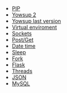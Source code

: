 <!-- TITLE: Python -->
<!-- SUBTITLE: A quick summary of Python -->

* [PIP](/python/pip)
* [Yowsup 2](/python/yowsup-2)
* [Yowsup last version](/python/yowsup-last-version)
* [Virtual enviroment](/python/venv)
* [Sockets](/python/sockets)
* [Post/Get](/python/postget)
* [Date time](/python/datetime)
* [Sleep](/python/sleep)
* [Fork](/python/fork)
* [Flask](/python/flask)
* [Threads](/python/threads)
* [JSON](/python/json)
* [MySQL](/python/mysql)
